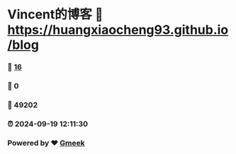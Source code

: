 # Vincent的博客 :link: https://huangxiaocheng93.github.io/blog 
### :page_facing_up: [16](https://huangxiaocheng93.github.io/blog/tag.html) 
### :speech_balloon: 0 
### :hibiscus: 49202 
### :alarm_clock: 2024-09-19 12:11:30 
### Powered by :heart: [Gmeek](https://github.com/Meekdai/Gmeek)
